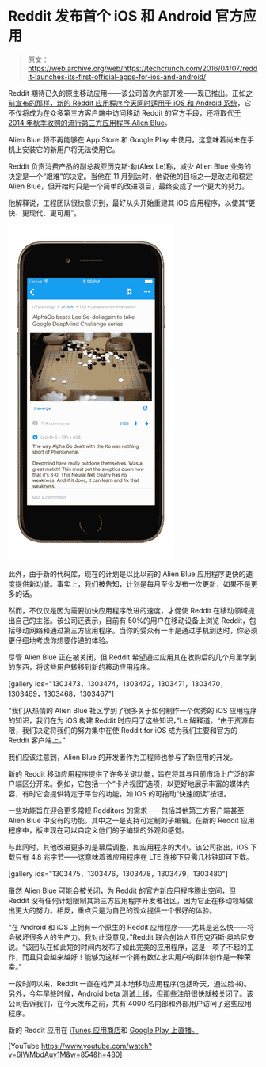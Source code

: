# Reddit 发布首个 iOS 和 Android 官方应用

> 原文：<https://web.archive.org/web/https://techcrunch.com/2016/04/07/reddit-launches-its-first-official-apps-for-ios-and-android/>

Reddit 期待已久的原生移动应用——该公司首次内部开发——现已推出。正如[之前宣布的那样，新的 Reddit 应用程序今天同时适用于 iOS 和 Android 系统](https://web.archive.org/web/20230228052111/https://www.reddit.com/r/AlienBlue/comments/46gg1f/a_new_chapter_reddit_for_ios/)，它不仅将成为在众多第三方客户端中访问移动 Reddit 的官方手段，还将取代[于 2014 年秋季收购的流行第三方应用程序 Alien Blue](https://web.archive.org/web/20230228052111/https://techcrunch.com/2014/10/15/reddit-acquires-alien-blue-the-most-popular-unofficial-reddit-app/)。

Alien Blue 将不再能够在 App Store 和 Google Play 中使用，这意味着尚未在手机上安装它的新用户将无法使用它。

Reddit 负责消费产品的副总裁亚历克斯·勒(Alex Le)称，减少 Alien Blue 业务的决定是一个“艰难”的决定。当他在 11 月到达时，他说他的目标之一是改进和稳定 Alien Blue，但开始时只是一个简单的改进项目，最终变成了一个更大的努力。

他解释说，工程团队很快意识到，最好从头开始重建其 iOS 应用程序，以使其“更快、更现代、更可用”。

![reddit_iOS_02](img/e3b879891ad543db60f6dddfaefd7607.png)

此外，由于新的代码库，现在的计划是以比以前的 Alien Blue 应用程序更快的速度提供新功能。事实上，我们被告知，计划是每月至少发布一次更新，如果不是更多的话。

然而，不仅仅是因为需要加快应用程序改进的速度，才促使 Reddit 在移动领域提出自己的主张。该公司还表示，目前有 50%的用户在移动设备上浏览 Reddit，包括移动网络和通过第三方应用程序。当你的受众有一半是通过手机到达时，你必须更仔细地考虑你想要传递的体验。

尽管 Alien Blue 正在被关闭，但 Reddit 希望通过应用其在收购后的几个月里学到的东西，将这些用户转移到新的移动应用程序。

[gallery ids="1303473，1303474，1303472，1303471，1303470，1303469，1303468，1303467"]

“我们从热情的 Alien Blue 社区学到了很多关于如何制作一个优秀的 iOS 应用程序的知识，我们在为 iOS 构建 Reddit 时应用了这些知识，”Le 解释道。“由于资源有限，我们决定将我们的努力集中在使 Reddit for iOS 成为我们主要和官方的 Reddit 客户端上。”

我们应该注意到，Alien Blue 的开发者作为工程师也参与了新应用的开发。

新的 Reddit 移动应用程序提供了许多关键功能，旨在将其与目前市场上广泛的客户端区分开来。例如，它包括一个“卡片视图”选项，以更好地展示丰富的媒体内容，有时它会提供特定于平台的功能，如 iOS 的可拖动“快速阅读”按钮。

一些功能旨在迎合更多常规 Redditors 的需求——包括其他第三方客户端甚至 Alien Blue 中没有的功能。其中之一是支持可定制的子编辑。在新的 Reddit 应用程序中，版主现在可以自定义他们的子编辑的外观和感觉。

与此同时，其他改进更多的是幕后调整，如应用程序的大小。该公司指出，iOS 下载只有 4.8 兆字节——这意味着该应用程序在 LTE 连接下只需几秒钟即可下载。

[gallery ids="1303475，1303476，1303478，1303479，1303480"]

虽然 Alien Blue 可能会被关闭，为 Reddit 的官方新应用程序腾出空间，但 Reddit 没有任何计划限制其第三方应用程序开发者社区，因为它正在移动领域做出更大的努力。相反，重点只是为自己的观众提供一个很好的体验。

“在 Android 和 iOS 上拥有一个原生的 Reddit 应用程序——尤其是这么快——将会破坏很多人的生产力。我对此没意见，”Reddit 联合创始人亚历克西斯·奥哈尼安说。“该团队在如此短的时间内发布了如此完美的应用程序，这是一项了不起的工作，而且只会越来越好！能够为这样一个拥有数亿忠实用户的群体创作是一种荣幸。”

一段时间以来，Reddit 一直在戏弄其本地移动应用程序(包括昨天，通过脸书)。另外，今年早些时候，[Android beta 测试](https://web.archive.org/web/20230228052111/http://www.theverge.com/2016/1/28/10861764/reddit-android-app-2016-beta)上线，但那些注册很快就被关闭了。该公司告诉我们，在今天发布之前，共有 4000 名内部和外部用户访问了这些应用程序。

新的 Reddit 应用在 [iTunes 应用商店](https://web.archive.org/web/20230228052111/https://itunes.apple.com/us/app/reddit-the-official-app/id1064216828)和 [Google Play 上直播。](https://web.archive.org/web/20230228052111/https://play.google.com/store/apps/details?id=com.reddit.frontpage)

[YouTube https://www.youtube.com/watch?v=6IWMbdAuy1M&w=854&h=480]